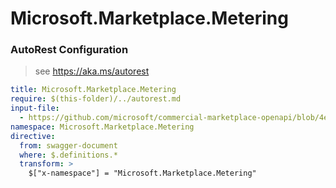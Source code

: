 # Microsoft.Marketplace.Metering

### AutoRest Configuration
> see https://aka.ms/autorest

``` yaml
title: Microsoft.Marketplace.Metering
require: $(this-folder)/../autorest.md
input-file:
  - https://github.com/microsoft/commercial-marketplace-openapi/blob/4eede61a53c509ea78e4ad36591bea793aafa44c/Microsoft.Marketplace.Metering/2018-08-31/meteringapi.v1.json
namespace: Microsoft.Marketplace.Metering
directive:
  from: swagger-document
  where: $.definitions.*
  transform: >
    $["x-namespace"] = "Microsoft.Marketplace.Metering"
```
